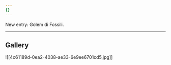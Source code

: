```yaml
---
{}
---
```


New entry: Golem di Fossili.

***
## Gallery
![[4c61189d-0ea2-4038-ae33-6e9ee6701cd5.jpg]]